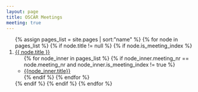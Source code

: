 ```yaml
---
layout: page
title: OSCAR Meetings
meeting: true
---
```


<ol>
    {% assign pages_list = site.pages | sort:"name" %}
    {% for node in pages_list %}
        {% if node.title != null %}
            {% if node.is_meeting_index %}
                <li>
                    <a href="{{ site.baseurl }}{{ node.url }}">{{ node.title }}</a>
                    <ul>
                    {% for node_inner in pages_list %}
                        {% if node_inner.meeting_nr == node.meeting_nr and node_inner.is_meeting_index != true %}
                            <li>
                                <a href="{{ site.baseurl}}{{ node_inner.url }}">{{node_inner.title}}</a>
                            </li>
                        {% endif %}
                    {% endfor %}
                    </ul>
                </li>
            {% endif %}
        {% endif %}
    {% endfor %}
</ol>
